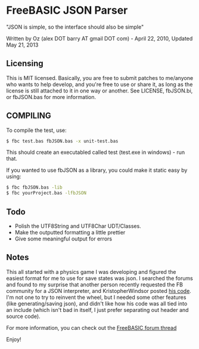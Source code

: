 FreeBASIC JSON Parser
======================
"JSON is simple, so the interface should also be simple"

Written by Oz (alex DOT barry AT gmail DOT com) - April 22, 2010, Updated May 21, 2013

Licensing
---------
This is MIT licensed.  Basically, you are free to submit patches to me/anyone who
wants to help develop, and you're free to use or share it, as long as the license
is still attached to it in one way or another.  See LICENSE, fbJSON.bi, or
fbJSON.bas for more information.

COMPILING
---------
To compile the test, use:

```bash
$ fbc test.bas fbJSON.bas -x unit-test.bas
```

This should create an executabled called test (test.exe in windows) - run that.

If you wanted to use fbJSON as a library, you could make it static easy by using:

````bash
$ fbc fbJSON.bas -lib
$ fbc yourProject.bas -lfbJSON
````

Todo
----
 * Polish the UTF8String and UTF8Char UDT/Classes.
 * Make the outputted formatting a little prettier
 * Give some meaningful output for errors
 
Notes
----
This all started with a physics game I was developing and figured the easiest
format for me to use for save states was json.  I searched the forums and found
to my surprise that another person recently requested the FB community for a
JSON interpreter, and KristopherWindsor posted [his code](http://www.freebasic.net/forum/viewtopic.php?t=17279).  I'm not one to try to
reinvent the wheel, but I needed some other features (like generating/saving
json), and didn't like how his code was all tied into an include (which isn't bad in itself, I just prefer separating out header and source code).

For more information, you can check out the [FreeBASIC forum thread](http://www.freebasic.net/forum/viewtopic.php?p=155994)

Enjoy!
